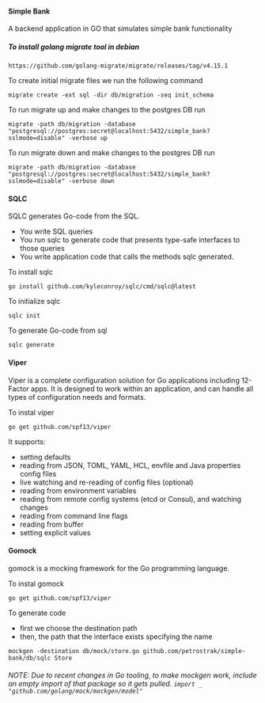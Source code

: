 #### Simple Bank
A backend application in GO that simulates simple bank functionality

##### To install golang migrate tool in debian
`https://github.com/golang-migrate/migrate/releases/tag/v4.15.1`

To create initial migrate files we run the following command

```
migrate create -ext sql -dir db/migration -seq init_schema
```

To run migrate up and make changes to the postgres DB run

```
migrate -path db/migration -database "postgresql://postgres:secret@localhost:5432/simple_bank?sslmode=disable" -verbose up
```

To run migrate down and make changes to the postgres DB run

```
migrate -path db/migration -database "postgresql://postgres:secret@localhost:5432/simple_bank?sslmode=disable" -verbose down
```

#### SQLC
SQLC generates Go-code from the SQL.
* You write SQL queries
* You run sqlc to generate code that presents type-safe interfaces to those queries
* You write application code that calls the methods sqlc generated.

To install sqlc

```
go install github.com/kyleconroy/sqlc/cmd/sqlc@latest
```

To initialize sqlc

```
sqlc init
```

To generate Go-code from sql

```
sqlc generate
```

#### Viper
Viper is a complete configuration solution for Go applications including 12-Factor apps. It is designed to work within an application, and can handle all types of configuration needs and formats.

To instal viper

```
go get github.com/spf13/viper
```

It supports:

* setting defaults
* reading from JSON, TOML, YAML, HCL, envfile and Java properties config files
* live watching and re-reading of config files (optional)
* reading from environment variables
* reading from remote config systems (etcd or Consul), and watching changes
* reading from command line flags
* reading from buffer
* setting explicit values

#### Gomock
gomock is a mocking framework for the Go programming language.

To instal gomock

```
go get github.com/spf13/viper
```

To generate code
* first we choose the destination path 
* then, the path that the interface exists
specifying the name
```
mockgen -destination db/mock/store.go github.com/petrostrak/simple-bank/db/sqlc Store
```

###### NOTE: Due to recent changes in Go tooling, to make mockgen work, include an empty import of that package so it gets pulled. `import _ "github.com/golang/mock/mockgen/model"`